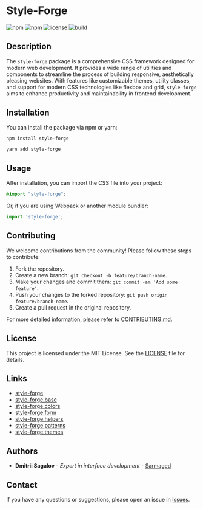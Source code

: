 
# Style-Forge

![npm](https://img.shields.io/npm/v/style-forge)
![npm](https://img.shields.io/npm/dm/style-forge)
![license](https://img.shields.io/npm/l/style-forge)
![build](https://github.com/Sarmaged/style-forge/actions/workflows/publish.yml/badge.svg)

## Description

The `style-forge` package is a comprehensive CSS framework designed for modern web development. It provides a wide range of utilities and components to streamline the process of building responsive, aesthetically pleasing websites. With features like customizable themes, utility classes, and support for modern CSS technologies like flexbox and grid, `style-forge` aims to enhance productivity and maintainability in frontend development.

## Installation

You can install the package via npm or yarn:

```bash
npm install style-forge
```

```bash
yarn add style-forge
```

## Usage

After installation, you can import the CSS file into your project:

```css
@import "style-forge";
```

Or, if you are using Webpack or another module bundler:

```js
import 'style-forge';
```

## Contributing

We welcome contributions from the community! Please follow these steps to contribute:

1. Fork the repository.
2. Create a new branch: `git checkout -b feature/branch-name`.
3. Make your changes and commit them: `git commit -am 'Add some feature'`.
4. Push your changes to the forked repository: `git push origin feature/branch-name`.
5. Create a pull request in the original repository.

For more detailed information, please refer to [CONTRIBUTING.md](CONTRIBUTING.md).

## License

This project is licensed under the MIT License. See the [LICENSE](LICENSE) file for details.

## Links

- [style-forge](https://github.com/Sarmaged/style-forge)
- [style-forge.base](https://github.com/Sarmaged/style-forge.base)
- [style-forge.colors](https://github.com/Sarmaged/style-forge.colors)
- [style-forge.form](https://github.com/Sarmaged/style-forge.form)
- [style-forge.helpers](https://github.com/Sarmaged/style-forge.helpers)
- [style-forge.patterns](https://github.com/Sarmaged/style-forge.patterns)
- [style-forge.themes](https://github.com/Sarmaged/style-forge.themes)

## Authors

- **Dmitrii Sagalov** - *Expert in interface development* - [Sarmaged](https://github.com/Sarmaged)

## Contact

If you have any questions or suggestions, please open an issue in [Issues](https://github.com/Sarmaged/style-forge/issues).

